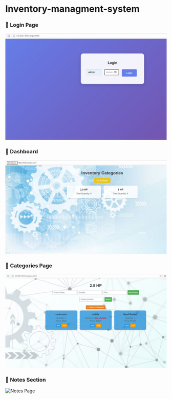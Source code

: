 ﻿# Inventory-managment-system

### 🔹 Login Page
![Login Page](https://github.com/VaishnaviTandel/Inventory-managment-system/blob/main/login%20page.jpg)

### 🔹 Dashboard
![Dashboard](https://github.com/VaishnaviTandel/Inventory-managment-system/blob/main/index%20page.jpg?raw=true)

### 🔹 Categories Page
![Categories Page](https://github.com/VaishnaviTandel/Inventory-managment-system/blob/main/categories%20page.jpg?raw=true)

### 🔹 Notes Section
![Notes Page](https://github.com/YourUsername/Inventory-managment-system/blob/main/images/notes.png)



